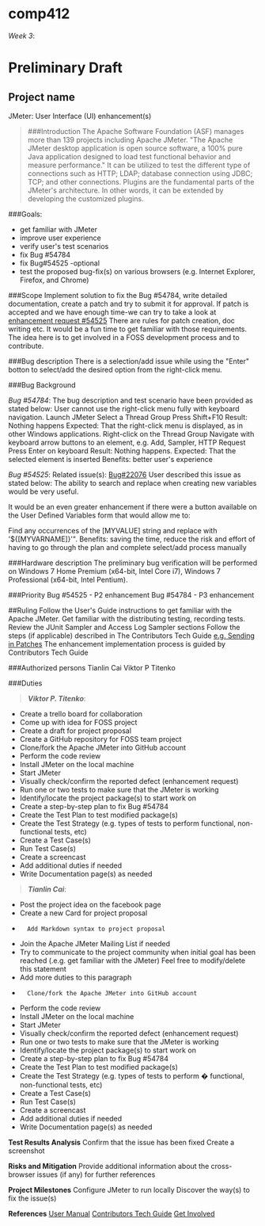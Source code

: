 comp412
=======================
*Week 3*:

Preliminary Draft
======================
Project name
-----------------
JMeter: User Interface (UI) enhancement(s)

>###Introduction
The Apache Software Foundation (ASF) manages more than 139 projects including Apache JMeter. "The Apache JMeter desktop application is open source software, a 100% pure Java application designed to load test functional behavior and measure performance." It can be utilized to test the different type of connections such as HTTP; LDAP; database connection using JDBC; TCP; and other connections. Plugins are the fundamental parts of the JMeter's architecture. In other words, it can be extended by developing the customized plugins.

###Goals:
 - get familiar with JMeter
- improve user experience
- verify user's test scenarios
- fix Bug #54784
- fix Bug#54525 -optional
- test the proposed bug-fix(s) on various browsers (e.g. Internet Explorer, Firefox, and Chrome)

###Scope
Implement solution to fix the Bug #54784, write detailed documentation, create a patch and try to submit it for approval.
If patch is accepted and we have enough time-we can try to take a look at [enhancement request #54525](https://issues.apache.org/bugzilla/show_bug.cgi?id=54525)
There are rules for patch creation, doc writing etc. It would be a fun time to get familiar with those requirements. The idea here is to get involved in a FOSS development process and to contribute.

###Bug description
There is a selection/add issue while using the "Enter" botton to select/add the desired option from the right-click menu.

###Bug Background

*Bug #54784*:
The bug description and test scenario have been provided as stated below: User cannot use the right-click menu fully with keyboard navigation.
    Launch JMeter
    Select a Thread Group
    Press Shift+F10
Result: Nothing happens
Expected: That the right-click menu is displayed, as in other Windows applications.
    Right-click on the Thread Group
    Navigate with keyboard arrow buttons to an element, e.g. Add, Sampler, HTTP Request
    Press Enter on keyboard
Result: Nothing happens.
Expected: That the selected element is inserted
Benefits: better user's experience

*Bug #54525*:
          Related issue(s): [Bug#22076](https://issues.apache.org/bugzilla/show_bug.cgi?id=22076)
User described this issue as stated below:
The ability to search and replace when creating new variables would be very useful. 

It would be an even greater enhancement if there were a button available on the User Defined Variables form that would allow me to:

Find any occurrences of the [MYVALUE] string and replace with '${[MYVARNAME]}'".
Benefits: saving the time, reduce the risk and effort of having to go through the plan and complete select/add process manually

###Hardware description
The preliminary bug verification will be performed on Windows 7 Home Premium (x64-bit, Intel Core i7), Windows 7 Professional (x64-bit, Intel Pentium).

###Priority
Bug #54525 - P2 enhancement
Bug #54784 - P3 enhancement

##Ruling
Follow the User's Guide instructions to get familiar with the Apache JMeter.
Get familiar with the distributing testing, recording tests.
Review the JUnit Sampler and Access Log Sampler sections
Follow the steps (if applicable) described in The Contributors Tech Guide [e.g. Sending in Patches](https://www.apache.org/dev/contributors) 
The enhancement implementation process is guided by Contributors Tech Guide 

###Authorized persons
Tianlin Cai
Viktor P Titenko

###Duties
>***Viktor P. Titenko***:
-	Create a trello board for collaboration
-	Come up with idea for FOSS project
-	Create a draft for project proposal 
-	Create a GitHub repository for FOSS team project
-	Clone/fork the Apache JMeter into GitHub account
-	Perform the code review
-	Install JMeter on the local machine
-	Start JMeter
-	Visually check/confirm the reported defect (enhancement request)
-	Run one or two tests to make sure that the JMeter is working
-	Identify/locate the project package(s) to start work on
-	Create a step-by-step plan to fix Bug #54784 
-	Create the Test Plan to test modified package(s)
-	Create the Test Strategy (e.g. types of tests to perform functional, non-functional tests, etc)
-	Create a Test Case(s)
-	Run Test Case(s)
-	Create a screencast
-	Add additional duties if needed
-	Write Documentation page(s) as needed

>***Tianlin Cai***:
-	Post the project idea on the facebook page
-	Create a new Card for project proposal
-       Add Markdown syntax to project proposal
-	Join the Apache JMeter Mailing List if needed
-	Try to communicate to the project community when initial goal has been reached (.e.g. get familiar with the JMeter)  Feel free to modify/delete this statement 
-	Add more duties to this paragraph
-       Clone/fork the Apache JMeter into GitHub account
-	Perform the code review
-	Install JMeter on the local machine
-	Start JMeter
-	Visually check/confirm the reported defect (enhancement request)
-	Run one or two tests to make sure that the JMeter is working
-	Identify/locate the project package(s) to start work on
-	Create a step-by-step plan to fix Bug #54784 
-	Create the Test Plan to test modified package(s)
-	Create the Test Strategy (e.g. types of tests to perform � functional, non-functional tests, etc)
-	Create a Test Case(s)
-	Run Test Case(s)
-	Create a screencast
-	Add additional duties if needed
-	Write Documentation page(s) as needed

**Test Results Analysis**
Confirm that the issue has been fixed
Create a screenshot

**Risks and Mitigation**
Provide additional information about the cross-browser issues (if any) for further references

**Project Milestones**
Configure JMeter to run locally
Discover the way(s) to fix the issue(s)

**References**
[User Manual](https://jmeter.apache.org/usermanual/)
[Contributors Tech Guide](https://www.apache.org/dev/contributors)
[Get Involved](https://www.apache.org/foundation/getinvolved.html)

